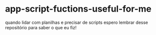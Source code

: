 # app-script-fuctions-useful-for-me
quando lidar com planilhas e precisar de scripts espero lembrar desse repositório para saber o que eu fiz! 
